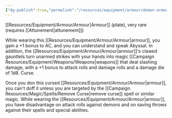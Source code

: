 ```yaml
---
{"dg-publish":true,"permalink":"/resources/equipment/armour/demon-armour/"}
---
```


[[Resources/Equipment/Armour/Armour\|Armour]] (plate), very rare (requires [[Attunement\|attunement]]) 

While wearing this [[Resources/Equipment/Armour/Armour\|armour]], you gain a +1 bonus to AC, and you can understand and speak Abyssal. In addition, the [[Resources/Equipment/Armour/Armour\|armour]]'s clawed gauntlets turn unarmed strikes with your hands into magic [[Campaign Resources/Equipment/Weapons/Weapons\|weapons]] that deal slashing damage, with a +1 bonus to attack rolls and damage rolls and a damage die of 1d8. Curse. 

Once you don this cursed [[Resources/Equipment/Armour/Armour\|armour]], you can't doff it unless you are targeted by the [[Campaign Resources/Magic/Spells/Remove Curse\|remove curse]] spell or similar magic. While wearing the [[Resources/Equipment/Armour/Armour\|armour]], you have disadvantage on attack rolls against demons and on saving throws against their spells and special abilities.
